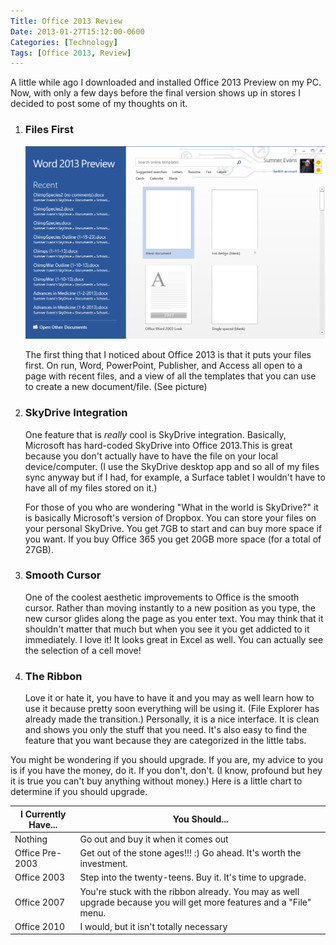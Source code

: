 ```yaml
---
Title: Office 2013 Review
Date: 2013-01-27T15:12:00-0600
Categories: [Technology]
Tags: [Office 2013, Review]
---
```


A little while ago I downloaded and installed Office 2013 Preview on my PC.
Now, with only a few days before the final version shows up in stores I decided
to post some of my thoughts on it.

1.  ### Files First

    ![When you open Word, you immediately see your files.](./images/word2013preview.png "The first thing you see when you open Word 2013")

    The first thing that I noticed about Office 2013 is that it puts your files
    first. On run, Word, PowerPoint, Publisher, and Access all open to a page
    with recent files, and a view of all the templates that you can use to
    create a new document/file. (See picture)

2.  ### SkyDrive Integration

    One feature that is *really* cool is SkyDrive integration.  Basically,
    Microsoft has hard-coded SkyDrive into Office 2013.This is great because you
    don't actually have to have the file on your local device/computer. (I use
    the SkyDrive desktop app and so all of my files sync anyway but if I had,
    for example, a Surface tablet I wouldn't have to have all of my files stored
    on it.)

    For those of you who are wondering "What in the world is SkyDrive?" it is
    basically Microsoft's version of Dropbox.  You can store your files on your
    personal SkyDrive. You get 7GB to start and can buy more space if you want.
    If you buy Office 365 you get 20GB more space (for a total of 27GB).

3.  ### Smooth Cursor

    One of the coolest aesthetic improvements to Office is the smooth cursor.
    Rather than moving instantly to a new position as you type, the new cursor
    glides along the page as you enter text. You may think that it shouldn't
    matter that much but when you see it you get addicted to it immediately. I
    love it! It looks great in Excel as well. You can actually see the selection
    of a cell move!

4.  ### The Ribbon

    Love it or hate it, you have to have it and you may as well learn how to use
    it because pretty soon everything will be using it.  (File Explorer has
    already made the transition.) Personally, it is a nice interface. It is
    clean and shows you only the stuff that you need.  It's also easy to find
    the feature that you want because they are categorized in the little tabs.

You might be wondering if you should upgrade. If you are, my advice to you is if
you have the money, do it. If you don't, don't. (I know, profound but hey it is
true you can't buy anything without money.) Here is a little chart to determine
if you should upgrade.

| I Currently Have...  | You Should...                                                                                                        |
|----------------------|--------------------------------------------------------------------------------------------------------------------- |
| Nothing              | Go out and buy it when it comes out                                                                                  |
| Office Pre-2003      | Get out of the stone ages!!! :) Go ahead. It's worth the investment.                                                 |
| Office 2003          | Step into the twenty-teens. Buy it. It's time to upgrade.                                                            |
| Office 2007          | You're stuck with the ribbon already. You may as well upgrade because you will get more features and a "File" menu.  |
| Office 2010          | I would, but it isn't totally necessary                                                                              |
